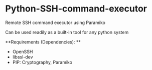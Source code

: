 # Python-SSH-command-executor
Remote SSH command executor using Paramiko


Can be used readily as a built-in tool for any python system  

**Requirements (Dependencies): ** 
- OpenSSH  
- libssl-dev  
- PIP: Cryptography, Paramiko  
